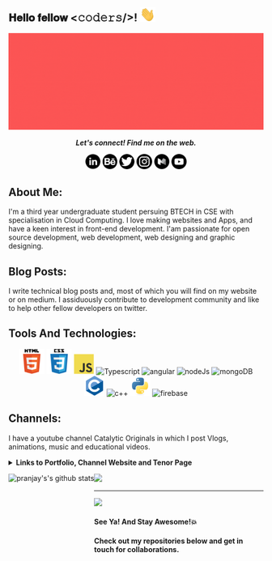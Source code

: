 <h2>𝐇𝐞𝐥𝐥𝐨 𝐟𝐞𝐥𝐥𝐨𝐰 <𝚌𝚘𝚍𝚎𝚛𝚜/>! <img src="https://raw.githubusercontent.com/ABSphreak/ABSphreak/master/gifs/Hi.gif" width="30px"> </h2>
 <p align='center'>
 <a href="https://pranjay-portfolio.web.app/"><img src="./intro1.gif" width="1000" title="hover text"></a>
  </p>
  <p align='center'>
  <b><i>Let's connect! Find me on the web.</i></b>
  </p>
  
  <p align='center'>
<a href="https://www.linkedin.com/in/pranjay-poddar/"><img height="30" src="https://github.com/pranjay-poddar/pranjay-poddar/blob/master/icons/linkedin.png?raw=true"></a>
<a href="https://www.behance.net/pranjaypoddar"><img height="30" src="https://github.com/pranjay-poddar/pranjay-poddar/blob/master/icons/behance.png?raw=true"></a>
<a href="https://twitter.com/PranjayPoddar"><img height="30" src="https://github.com/pranjay-poddar/pranjay-poddar/blob/master/icons/twitter.png?raw=true"></a>
<a href="https://instagram.com/pranjay_poddar"><img height="30" src="https://github.com/pranjay-poddar/pranjay-poddar/blob/master/icons/instagram.png?raw=true"></a>
<a href="https://medium.com/@pranjaypoddar"><img height="30" src="https://github.com/pranjay-poddar/pranjay-poddar/blob/master/icons/medium.png?raw=true"></a>
<a href="https://www.youtube.com/catalyticoriginals"><img height="30" src="https://github.com/pranjay-poddar/pranjay-poddar/blob/master/icons/youtube.png?raw=true"></a>
</p>

<h2>About Me:</h2>
<p> I'm a third year undergraduate student persuing BTECH in CSE with specialisation in Cloud Computing. I love making websites and Apps, and have a keen interest in front-end development. I'am passionate for open source development, web development, web designing and graphic designing.</p>

<h2>Blog Posts:</h2>
<p>I write technical blog posts and, most of which you will find on my website or on medium. I assiduously contribute to development community and like to help other fellow developers on twitter.</p>

<h2>Tools And Technologies:</h2>
<p align="center">
 <img src="https://raw.githubusercontent.com/devicons/devicon/master/icons/html5/html5-original-wordmark.svg" alt="html5" width="50" height="50"/> 
 <img src="https://raw.githubusercontent.com/devicons/devicon/master/icons/css3/css3-original-wordmark.svg" alt="html5" width="50" height="50"/> 
 <img src="https://raw.githubusercontent.com/devicons/devicon/master/icons/javascript/javascript-original.svg" alt="javascript" width="40" height="40"/> 
 <img src="https://upload.wikimedia.org/wikipedia/commons/4/4c/Typescript_logo_2020.svg" alt="Typescript" width="40" height="40"/>
 <img src="https://upload.wikimedia.org/wikipedia/commons/c/cf/Angular_full_color_logo.svg" alt="angular" width="45" height="45"/>
 <img src="https://upload.wikimedia.org/wikipedia/commons/d/d9/Node.js_logo.svg" alt="nodeJs" width="80" height="40"/>
 <img src="https://upload.wikimedia.org/wikipedia/commons/9/93/MongoDB_Logo.svg" alt="mongoDB" width="80" height="45"/>
 <img src="https://raw.githubusercontent.com/devicons/devicon/master/icons/c/c-original.svg" alt="c" width="40" height="40"/>
 <img src="https://upload.wikimedia.org/wikipedia/commons/1/18/ISO_C%2B%2B_Logo.svg" alt="c++" width="40" height="40"/>
 <img src="https://raw.githubusercontent.com/devicons/devicon/master/icons/python/python-original.svg" alt="python" width="40" height="40"/>
 <img src="https://www.vectorlogo.zone/logos/firebase/firebase-icon.svg" alt="firebase" width="40" height="40"/>


</p>

<h2>Channels:</h2>
<p>I have a youtube channel Catalytic Originals in which I post Vlogs, animations, music and educational videos.</p> 
 <details>
 <summary><strong>Links to Portfolio, Channel Website and Tenor Page</strong></summary>
 <p><a href="https://pranjay.tech">Portfolio</a></p>
 <p><a href="https://pranjay-poddar.github.io/catalytic_originals/">Catalytic Original Website</a></p>
 <p><a href="https://tenor.com/official/pranjay_poddar">Official Tenor Page</a></p>
</details>

 <img align="left" height="210px" src="https://github-readme-stats.vercel.app/api?username=pranjay-poddar&show_icons=true&count_private=true&title_color=ff0087&bg_color=fafbfc00&text_color=a2a2a2" alt="pranjay's's github stats" /><img align="centre" height="210px" src="https://github-readme-stats.vercel.app/api/top-langs/?username=pranjay-poddar&title_color=ff0087&bg_color=fafbfc00&text_color=35b5ff" />
<hr>

![](https://komarev.com/ghpvc/?username=pranjay-poddar&style=flat-square)

<h4>See Ya! And Stay Awesome!💥</h4>
<h4>Check out my repositories below and get in touch for collaborations.</h4>
